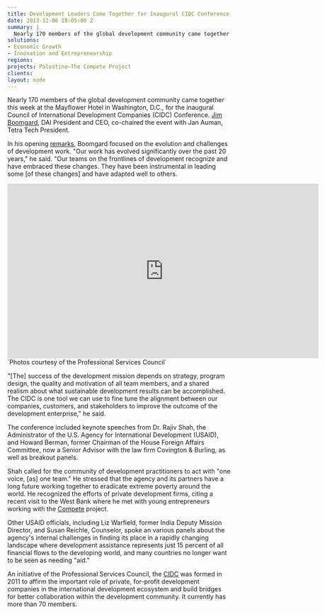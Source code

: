 ```yaml
---
title: Development Leaders Come Together for Inaugural CIDC Conference
date: 2013-12-06 18:05:00 Z
summary: |
  Nearly 170 members of the global development community came together this week at the Mayflower Hotel in Washington, D.C., for the inaugural Council of International Development Companies (CIDC) Conference.
solutions:
- Economic Growth
- Innovation and Entrepreneurship
regions:
projects: Palestine—The Compete Project
clients:
layout: node
---
```

Nearly 170 members of the global development community came together this week at the Mayflower Hotel in Washington, D.C., for the inaugural Council of International Development Companies (CIDC) Conference. [Jim Boomgard][1], DAI President and CEO, co-chaired the event with Jan Auman, Tetra Tech President.

In his opening [remarks][2], Boomgard focused on the evolution and challenges of development work. "Our work has evolved significantly over the past 20 years," he said. "Our teams on the frontlines of development recognize and have embraced these changes. They have been instrumental in leading some [of these changes] and have adapted well to others.

<iframe src="https://www.flickr.com/photos/daiglobal/11238258806/in/set-72157638412894715/player/" width="703" height="394" frameborder="0" allowfullscreen="" webkitallowfullscreen="" mozallowfullscreen="" oallowfullscreen="" msallowfullscreen=""></iframe>
`Photos courtesy of the Professional Services Council`

"[The] success of the development mission depends on strategy, program design, the quality and motivation of all team members, and a shared realism about what sustainable development results can be accomplished. The CIDC is one tool we can use to fine tune the alignment between our companies, customers, and stakeholders to improve the outcome of the development enterprise," he said.

The conference included keynote speeches from Dr. Rajiv Shah, the Administrator of the U.S. Agency for International Development (USAID), and Howard Berman, former Chairman of the House Foreign Affairs Committee, now a Senior Advisor with the law firm Covington & Burling, as well as breakout panels.

Shah called for the community of development practitioners to act with "one voice, [as] one team." He stressed that the agency and its partners have a long future working together to eradicate extreme poverty around the world. He recognized the efforts of private development firms, citing a recent visit to the West Bank where he met with young entrepreneurs working with the [Compete][3] project.

Other USAID officials, including Liz Warfield, former India Deputy Mission Director, and Susan Reichle, Counselor, spoke an various panels about the agency's internal challenges in finding its place in a rapidly changing landscape where development assistance represents just 15 percent of all financial flows to the developing world, and many countries no longer want to be seen as needing "aid."

An initiative of the Professional Services Council, the [CIDC][4] was formed in 2011 to affirm the important role of private, for-profit development companies in the international development ecosystem and build bridges for better collaboration within the development community. It currently has more than 70 members.

[1]: /who-we-are/leadership/james-boomgard
[2]: https://db.tt/5LMsEO1g
[3]: /our-work/projects/palestine-compete-project
[4]: http://www.cidc.us/
